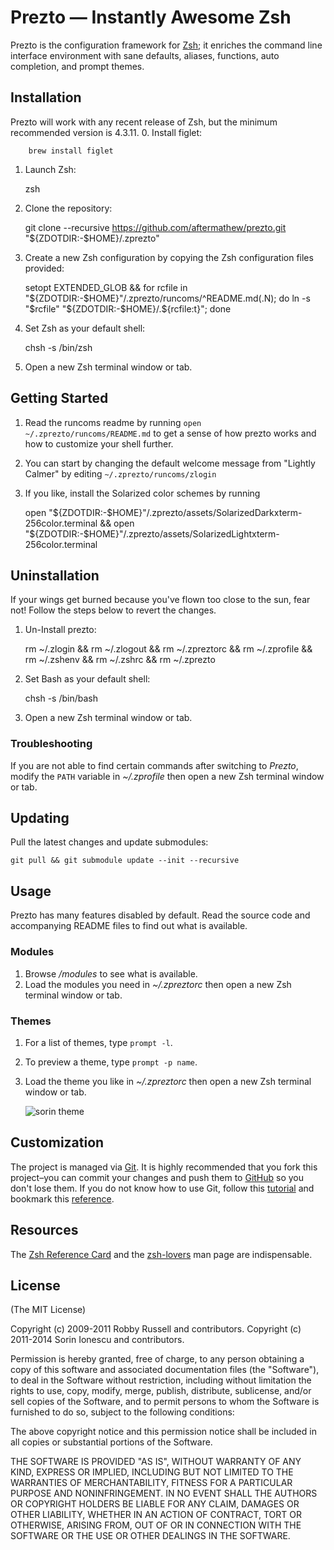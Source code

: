 Prezto — Instantly Awesome Zsh
==============================

Prezto is the configuration framework for [Zsh][1]; it enriches the command line
interface environment with sane defaults, aliases, functions, auto completion,
and prompt themes.


Installation
------------

Prezto will work with any recent release of Zsh, but the minimum recommended
version is 4.3.11.
  0. Install figlet:

        brew install figlet

  1. Launch Zsh:

        zsh

  2. Clone the repository:

        git clone --recursive https://github.com/aftermathew/prezto.git "${ZDOTDIR:-$HOME}/.zprezto"

  3. Create a new Zsh configuration by copying the Zsh configuration files
     provided:

        setopt EXTENDED_GLOB && for rcfile in "${ZDOTDIR:-$HOME}"/.zprezto/runcoms/^README.md(.N); do ln -s "$rcfile" "${ZDOTDIR:-$HOME}/.${rcfile:t}"; done

  4. Set Zsh as your default shell:

        chsh -s /bin/zsh

  5. Open a new Zsh terminal window or tab.

Getting Started
------------

  1. Read the runcoms readme by running `open ~/.zprezto/runcoms/README.md` to get a sense of how prezto works and how to customize your shell further.

  2. You can start by changing the default welcome message from "Lightly Calmer" by editing `~/.zprezto/runcoms/zlogin`

  3. If you like, install the Solarized color schemes by running

        open "${ZDOTDIR:-$HOME}"/.zprezto/assets/SolarizedDarkxterm-256color.terminal && open "${ZDOTDIR:-$HOME}"/.zprezto/assets/SolarizedLightxterm-256color.terminal

Uninstallation
------------

If your wings get burned because you've flown too close to the sun, fear not! Follow the steps below to revert the changes.

  1. Un-Install prezto:

        rm ~/.zlogin && rm ~/.zlogout && rm ~/.zpreztorc && rm ~/.zprofile && rm ~/.zshenv && rm ~/.zshrc && rm ~/.zprezto

  2. Set Bash as your default shell:

        chsh -s /bin/bash

  3. Open a new Zsh terminal window or tab.


### Troubleshooting

If you are not able to find certain commands after switching to *Prezto*,
modify the `PATH` variable in *~/.zprofile* then open a new Zsh terminal
window or tab.

Updating
--------

Pull the latest changes and update submodules:

    git pull && git submodule update --init --recursive

Usage
-----

Prezto has many features disabled by default. Read the source code and
accompanying README files to find out what is available.

### Modules

  1. Browse */modules* to see what is available.
  2. Load the modules you need in *~/.zpreztorc* then open a new Zsh terminal
     window or tab.

### Themes

  1. For a list of themes, type `prompt -l`.
  2. To preview a theme, type `prompt -p name`.
  3. Load the theme you like in *~/.zpreztorc* then open a new Zsh terminal
     window or tab.

     ![sorin theme][2]

Customization
-------------

The project is managed via [Git][3]. It is highly recommended that you fork this
project–you can commit your changes and push them to [GitHub][4] so you don't lose them. If you do not know how to use Git, follow this [tutorial][5] and
bookmark this [reference][6].

Resources
---------

The [Zsh Reference Card][7] and the [zsh-lovers][8] man page are indispensable.

License
-------

(The MIT License)

Copyright (c) 2009-2011 Robby Russell and contributors.
Copyright (c) 2011-2014 Sorin Ionescu and contributors.

Permission is hereby granted, free of charge, to any person obtaining a copy of
this software and associated documentation files (the "Software"), to deal in
the Software without restriction, including without limitation the rights to
use, copy, modify, merge, publish, distribute, sublicense, and/or sell copies
of the Software, and to permit persons to whom the Software is furnished to do
so, subject to the following conditions:

The above copyright notice and this permission notice shall be included in all
copies or substantial portions of the Software.

THE SOFTWARE IS PROVIDED "AS IS", WITHOUT WARRANTY OF ANY KIND, EXPRESS OR
IMPLIED, INCLUDING BUT NOT LIMITED TO THE WARRANTIES OF MERCHANTABILITY,
FITNESS FOR A PARTICULAR PURPOSE AND NONINFRINGEMENT. IN NO EVENT SHALL THE
AUTHORS OR COPYRIGHT HOLDERS BE LIABLE FOR ANY CLAIM, DAMAGES OR OTHER
LIABILITY, WHETHER IN AN ACTION OF CONTRACT, TORT OR OTHERWISE, ARISING FROM,
OUT OF OR IN CONNECTION WITH THE SOFTWARE OR THE USE OR OTHER DEALINGS IN THE
SOFTWARE.

[1]: http://www.zsh.org
[2]: http://i.imgur.com/nBEEZ.png "sorin theme"
[3]: http://git-scm.com
[4]: https://github.com
[5]: http://gitimmersion.com
[6]: http://gitref.org
[7]: http://www.bash2zsh.com/zsh_refcard/refcard.pdf
[8]: http://grml.org/zsh/zsh-lovers.html
